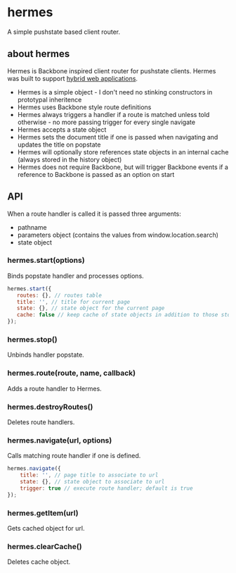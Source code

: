 # hermes

A simple pushstate based client router.

## about hermes

Hermes is Backbone inspired client router for pushstate clients. Hermes was built
to support [hybrid web applications](https://blog.twitter.com/2012/implementing-pushstate-twittercom).

* Hermes is a simple object - I don't need no stinking constructors in prototypal inheritence
* Hermes uses Backbone style route definitions
* Hermes always triggers a handler if a route is matched unless told otherwise - no more passing trigger for every single navigate
* Hermes accepts a state object
* Hermes sets the document title if one is passed when navigating and updates the title on popstate
* Hermes will optionally store references state objects in an internal cache (always stored in the history object)
* Hermes does not require Backbone, but will trigger Backbone events if a reference to Backbone is passed as an option on start

## API

When a route handler is called it is passed three arguments:

* pathname
* parameters object (contains the values from window.location.search)
* state object

### hermes.start(options)
Binds popstate handler and processes options.

```javascript
hermes.start({
   routes: {}, // routes table
   title: '', // title for current page
   state: {}, // state object for the current page
   cache: false // keep cache of state objects in addition to those stored in the history
});
```

### hermes.stop()
Unbinds handler popstate.

### hermes.route(route, name, callback)
Adds a route handler to Hermes.

### hermes.destroyRoutes()
Deletes route handlers.

### hermes.navigate(url, options)
Calls matching route handler if one is defined.

```javascript
hermes.navigate({
    title: '', // page title to associate to url
    state: {}, // state object to associate to url
    trigger: true // execute route handler; default is true
});
```

### hermes.getItem(url)
Gets cached object for url.

### hermes.clearCache()
Deletes cache object.